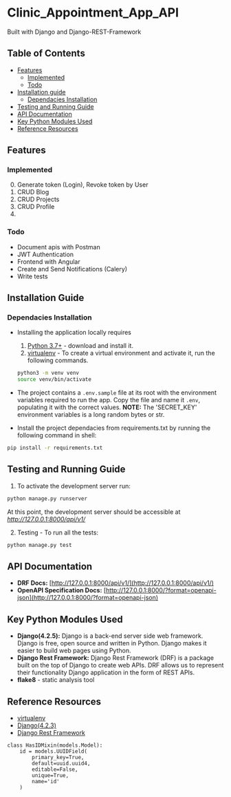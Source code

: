 # Clinic_Appointment_App_API
Built with Django and Django-REST-Framework

## Table of Contents
  - [Features](#features)
    - [Implemented](#implemented)
    - [Todo](#todo)
  - [Installation guide](#installation-guide)
    - [Dependacies Installation](#dependacies-installation)
  - [Testing and Running Guide](#testing-and-running-guide)
  - [API Documentation](#api-documentation)
  - [Key Python Modules Used](#key-python-modules-used)
  - [Reference Resources](#reference-resources)


## Features
### Implemented
0. Generate token (Login), Revoke token by User
1. CRUD Blog
2. CRUD Projects
3. CRUD Profile
4.


### Todo
- Document apis with Postman
- JWT Authentication
- Frontend with Angular
- Create and Send Notifications (Calery)
- Write tests


## Installation Guide

### Dependacies Installation

- Installing the application locally requires
    1. [Python 3.7+](https://www.python.org/downloads/release/python-393/) - download and install it.
    2. [virtualenv](https://docs.python-guide.org/dev/virtualenvs/) - To create a virtual environment and activate it, run the following commands.
    ```bash
    python3 -m venv venv
    source venv/bin/activate
    ```
- The project contains a `.env.sample` file at its root with the environment variables required to run the app. Copy the file and name it `.env`, populating it with the correct values.
  __NOTE:__ The 'SECRET_KEY' environment variables is a long random bytes or str.

- Install the project dependacies from requirements.txt by running the following command in shell:
```bash
pip install -r requirements.txt
```

## Testing and Running Guide
1. To activate the development server run:
```bash
python manage.py runserver
```
At this point, the development server should be accessible at _http://127.0.0.1:8000/api/v1/_

2. Testing - To run all the tests:

```bash
python manage.py test
```


## API Documentation
- **DRF Docs:** [http://127.0.0.1:8000/api/v1/](http://127.0.0.1:8000/api/v1/)
- **OpenAPI Specification Docs:** [http://127.0.0.1:8000/?format=openapi-json](http://127.0.0.1:8000/?format=openapi-json)

## Key Python Modules Used
- **Django(4.2.5):** Django is a back-end server side web framework. Django is free, open source and written in Python. Django makes it easier to build web pages using Python.
- **Django Rest Framework:** Django Rest Framework (DRF) is a package built on the top of Django to create web APIs. DRF allows us to represent their functionality Django application in the form of REST APIs.
- **flake8** - static analysis tool

## Reference Resources
- [virtualenv](https://docs.python-guide.org/dev/virtualenvs/)
- [Django(4.2.3)](https://docs.djangoproject.com/en/4.2/intro/overview/)
- [Django Rest Framework](https://www.django-rest-framework.org/)



```
class HasIDMixin(models.Model):
    id = models.UUIDField(
        primary_key=True,
        default=uuid.uuid4,
        editable=False,
        unique=True,
        name='id'
    )
```
